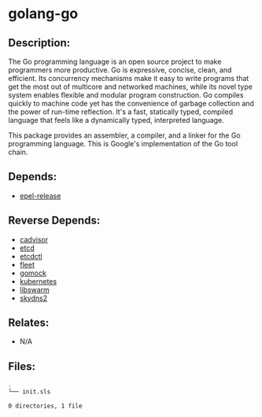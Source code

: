 # golang-go

## Description:

The Go programming language is an open source project to make programmers more productive. Go is expressive, concise, clean, and efficient. Its concurrency mechanisms make it easy to write programs that get the most out of multicore and networked machines, while its novel type system enables flexible and modular program construction. Go compiles quickly to machine code yet has the convenience of garbage collection and the power of run-time reflection. It's a fast, statically typed, compiled language that feels like a dynamically typed, interpreted language.

This package provides an assembler, a compiler, and a linker for the Go programming language. This is Google's implementation of the Go tool chain.

## Depends:

  -  [epel-release](/salt/epel-release)

## Reverse Depends:

  -  [cadvisor](/salt/cadvisor)
  -  [etcd](/salt/etcd)
  -  [etcdctl](/salt/etcdctl)
  -  [fleet](/salt/fleet)
  -  [gomock](/salt/gomock)
  -  [kubernetes](/salt/kubernetes)
  -  [libswarm](/salt/libswarm)
  -  [skydns2](/salt/skydns2)

## Relates:

  -  N/A

## Files:

```bash
.
└── init.sls

0 directories, 1 file
```

